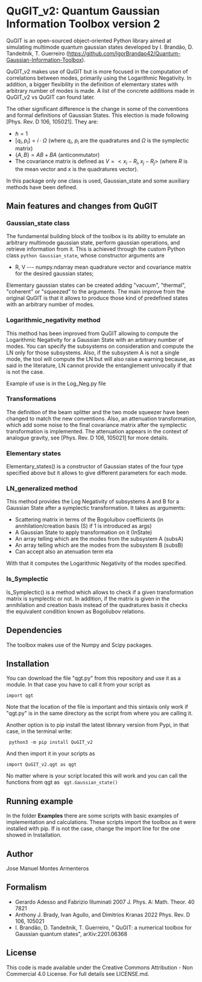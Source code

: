 # QuGIT_v2: Quantum Gaussian Information Toolbox version 2

QuGIT is an open-sourced object-oriented Python library aimed at simulating multimode quantum gaussian states developed
by I. Brandão, D. Tandeitnik, T. Guerreiro (https://github.com/IgorBrandao42/Quantum-Gaussian-Information-Toolbox).

QuGIT_v2 makes use of QuGIT but is more focused in the computation of correlations between modes, primarily using the Logarithmic Negativity. In addition, a bigger flexibility in the definition of elementary states with arbitrary number
of modes is made. A list of the concrete additions made in QuGIT_v2 vs QuGIT can found later.

The other significant difference is the change in some of the conventions and formal definitions of Gaussian States. This election is made following [Phys. Rev. D 106, 105021]. They are:

* $\hbar = 1$
* $[q_{i},p_{i}] = i \cdot \Omega$ (where $q_{i}$, $p_{i}$ are the quadratures and $\Omega$ is the symplectic matrix) 
* $\{A,B\}=AB+BA$ (anticonmutator)
* The covariance matrix is defined as $V = < {x_{i}-R_{i},x_{j}-R_{j}}>$ (where $R$ is the mean vector and $x$ is the quadratures vector).

In this package only one class is used, Gaussian_state and some auxiliary methods have been defined.

## Main features and changes from QuGIT

### Gaussian_state class

The fundamental building block of the toolbox is its ability to emulate an arbitrary multimode gaussian state, perform gaussian operations, and retrieve information from it. This is achieved through the custom Python class ```python Gaussian_state```, whose constructor arguments are

* R, V --- numpy.ndarray mean quadrature vector and covariance matrix for the desired gaussian states;

Elementary gaussian states can be created adding "vacuum", "thermal", "coherent" or "squeezed" to the arguments. The main improve from the original QuGIT is that it allows to produce those kind of predefined states with an arbitrary number of modes.

### Logarithmic_negativity method

This method has been improved from QuGIT allowing to compute the Logarithmic Negativity for a Gaussian State with an arbitrary number of modes. You can specify the subsystems on consideration and compute the LN only for those subsystems. Also, if the subsystem A is not a single mode, the tool will compute the LN but will also raise a warning because, as said in the literature, LN cannot provide the entanglement univocally if that is not the case.

Example of use is in the Log_Neg.py file

### Transformations

The definition of the beam splitter and the two mode squeezer have been changed to match the new conventions. Also, an attenuation transformation, which add some noise to the final covariance matrix after the symplectic transformation is implemented. The attenuation appears in the context of analogue gravity, see [Phys. Rev. D 106, 105021] for more details.

### Elementary states

Elementary_states() is a constructor of Gaussian states of the four type specified above but it allows to give different parameters for each mode.

### LN_generalized method

This method provides the Log Negativity of subsystems A and B for a Gaussian State after a symplectic transformation.
It takes as arguments:

* Scattering matrix in terms of the Bogoluibov coefficients (in annhilation/creation basis (S) if 1 is introduced as args)
* A Gaussian State to apply transformation on it (InState)  
* An array telling which are the modes from the subsystem A (subsA)
* An array telling which are the modes from the subsystem B (subsB)
* Can accept also an atenuation term eta

With that it computes the Logarithmic Negativity of the modes specified.

### Is_Symplectic

Is_Symplectic() is a method which allows to check if a given transformation matrix is symplectic or not. In addition, if the matrix is given in the annihilation and creation basis instead of the quadratures basis it checks the equivalent condition known as Bogoliubov relations.



## Dependencies

The toolbox makes use of the Numpy and Scipy packages.

## Installation

You can download the file "qgt.py" from this repository and use it as a module. In that case you have to call it from your script as

``` import qgt ```

Note that the location of the file is important and this sintaxis only work if "qgt.py" is in the same directory as the script from where you are calling it.

Another option is to pip install the latest libnrary version from Pypi, in that case, in the terminal write:

``` python3 -m pip install QuGIT_v2```

And then import it in your scripts as

``` import QuGIT_v2.qgt as qgt ```

No matter where is your script located this will work and you can call the functions from qgt as ``` qgt.Gaussian_state()```

## Running example

In the folder **Examples** there are some scripts with basic examples of implementation and calculations. These scripts import the toolbox as it were installed with pip. If is not the case, change the import line for the one showed in Installation. 

## Author

Jose Manuel Montes Armenteros

## Formalism

* Gerardo Adesso and Fabrizio Illuminati 2007 J. Phys. A: Math. Theor. 40 7821
* Anthony J. Brady, Ivan Agullo, and Dimitrios Kranas 2022 Phys. Rev. D 106, 105021
* I. Brandão, D. Tandeitnik, T. Guerreiro, " QuGIT: a numerical toolbox for Gaussian quantum states", arXiv:2201.06368

## License

This code is made available under the Creative Commons Attribution - Non Commercial 4.0 License. For full details see LICENSE.md.
